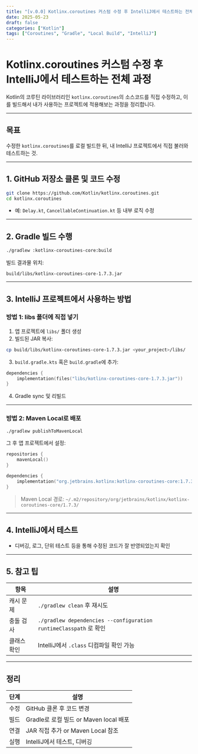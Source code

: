 ```yaml
---
title: "[v.0.0] Kotlinx.coroutines 커스텀 수정 후 IntelliJ에서 테스트하는 전체 과정"
date: 2025-05-23
draft: false
categories: ["Kotlin"]
tags: ["Coroutines", "Gradle", "Local Build", "IntelliJ"]
---
```


# Kotlinx.coroutines 커스텀 수정 후 IntelliJ에서 테스트하는 전체 과정

Kotlin의 코루틴 라이브러리인 `kotlinx.coroutines`의 소스코드를 직접 수정하고, 이를 빌드해서 내가 사용하는 프로젝트에 적용해보는 과정을 정리합니다.

---

## 목표

수정한 `kotlinx.coroutines`를 로컬 빌드한 뒤, 내 IntelliJ 프로젝트에서 직접 불러와 테스트하는 것.

---

## 1. GitHub 저장소 클론 및 코드 수정

```bash
git clone https://github.com/Kotlin/kotlinx.coroutines.git
cd kotlinx.coroutines
```

- 예: `Delay.kt`, `CancellableContinuation.kt` 등 내부 로직 수정

---

## 2. Gradle 빌드 수행

```bash
./gradlew :kotlinx-coroutines-core:build
```

빌드 결과물 위치:
```
build/libs/kotlinx-coroutines-core-1.7.3.jar
```

---

## 3. IntelliJ 프로젝트에서 사용하는 방법

### 방법 1: libs 폴더에 직접 넣기

1. 앱 프로젝트에 `libs/` 폴더 생성
2. 빌드된 JAR 복사:

```bash
cp build/libs/kotlinx-coroutines-core-1.7.3.jar <your_project>/libs/
```

3. `build.gradle.kts` 혹은 `build.gradle`에 추가:

```kotlin
dependencies {
    implementation(files("libs/kotlinx-coroutines-core-1.7.3.jar"))
}
```

4. Gradle sync 및 리빌드

---

### 방법 2: Maven Local로 배포

```bash
./gradlew publishToMavenLocal
```

그 후 앱 프로젝트에서 설정:

```kotlin
repositories {
    mavenLocal()
}

dependencies {
    implementation("org.jetbrains.kotlinx:kotlinx-coroutines-core:1.7.3")
}
```

> Maven Local 경로: `~/.m2/repository/org/jetbrains/kotlinx/kotlinx-coroutines-core/1.7.3/`

---

## 4. IntelliJ에서 테스트

- 디버깅, 로그, 단위 테스트 등을 통해 수정된 코드가 잘 반영되었는지 확인

---

## 5. 참고 팁

| 항목 | 설명 |
|------|------|
| 캐시 문제 | `./gradlew clean` 후 재시도 |
| 충돌 검사 | `./gradlew dependencies --configuration runtimeClasspath` 로 확인 |
| 클래스 확인 | IntelliJ에서 `.class` 디컴파일 확인 가능 |

---

## 정리

| 단계 | 설명 |
|------|------|
| 수정 | GitHub 클론 후 코드 변경 |
| 빌드 | Gradle로 로컬 빌드 or Maven local 배포 |
| 연결 | JAR 직접 추가 or Maven Local 참조 |
| 실행 | IntelliJ에서 테스트, 디버깅 |
